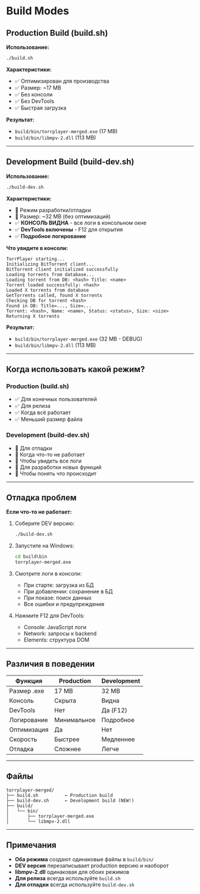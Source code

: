 # Build Modes

## Production Build (build.sh)

**Использование:**
```bash
./build.sh
```

**Характеристики:**
- ✅ Оптимизирован для производства
- ✅ Размер: ~17 MB
- ✅ Без консоли
- ✅ Без DevTools
- ✅ Быстрая загрузка

**Результат:**
- `build/bin/torrplayer-merged.exe` (17 MB)
- `build/bin/libmpv-2.dll` (113 MB)

---

## Development Build (build-dev.sh)

**Использование:**
```bash
./build-dev.sh
```

**Характеристики:**
- 🔧 Режим разработки/отладки
- 🔧 Размер: ~32 MB (без оптимизаций)
- ✅ **КОНСОЛЬ ВИДНА** - все логи в консольном окне
- ✅ **DevTools включены** - F12 для открытия
- ✅ **Подробное логирование**

**Что увидите в консоли:**
```
TorrPlayer starting...
Initializing BitTorrent client...
BitTorrent client initialized successfully
Loading torrents from database...
Loading torrent from DB: <hash> Title: <name>
Torrent loaded successfully: <hash>
Loaded X torrents from database
GetTorrents called, found X torrents
Checking DB for torrent <hash>
Found in DB: Title=..., Size=...
Torrent: <hash>, Name: <name>, Status: <status>, Size: <size>
Returning X torrents
```

**Результат:**
- `build/bin/torrplayer-merged.exe` (32 MB - DEBUG)
- `build/bin/libmpv-2.dll` (113 MB)

---

## Когда использовать какой режим?

### Production (build.sh)
- ✅ Для конечных пользователей
- ✅ Для релиза
- ✅ Когда всё работает
- ✅ Меньший размер файла

### Development (build-dev.sh)
- 🔧 Для отладки
- 🔧 Когда что-то не работает
- 🔧 Чтобы увидеть все логи
- 🔧 Для разработки новых функций
- 🔧 Чтобы понять что происходит

---

## Отладка проблем

**Если что-то не работает:**

1. Соберите DEV версию:
   ```bash
   ./build-dev.sh
   ```

2. Запустите на Windows:
   ```cmd
   cd build\bin
   torrplayer-merged.exe
   ```

3. Смотрите логи в консоли:
   - При старте: загрузка из БД
   - При добавлении: сохранение в БД
   - При показе: поиск данных
   - Все ошибки и предупреждения

4. Нажмите F12 для DevTools:
   - Console: JavaScript логи
   - Network: запросы к backend
   - Elements: структура DOM

---

## Различия в поведении

| Функция | Production | Development |
|---------|-----------|-------------|
| Размер .exe | 17 MB | 32 MB |
| Консоль | Скрыта | Видна |
| DevTools | Нет | Да (F12) |
| Логирование | Минимальное | Подробное |
| Оптимизация | Да | Нет |
| Скорость | Быстрее | Медленнее |
| Отладка | Сложнее | Легче |

---

## Файлы

```
torrplayer-merged/
├── build.sh          ← Production build
├── build-dev.sh      ← Development build (NEW!)
├── build/
│   └── bin/
│       ├── torrplayer-merged.exe
│       └── libmpv-2.dll
```

---

## Примечания

- **Оба режима** создают одинаковые файлы в `build/bin/`
- **DEV версия** перезаписывает production версию и наоборот
- **libmpv-2.dll** одинаковая для обоих режимов
- **Для релиза** всегда используйте `build.sh`
- **Для отладки** всегда используйте `build-dev.sh`
